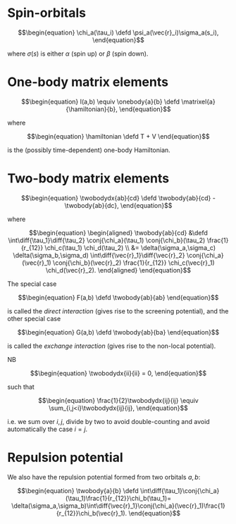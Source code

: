 # Spin-orbitals


$$\begin{equation}
\chi_a(\tau_i) \defd
\psi_a(\vec{r}_i)\sigma_a(s_i),
\end{equation}$$

where $\sigma(s)$ is either $\alpha$ (spin up) or $\beta$
(spin down).

# One-body matrix elements

$$\begin{equation}
I(a,b) \equiv \onebody{a}{b} \defd \matrixel{a}{\hamiltonian}{b},
\end{equation}$$

where

$$\begin{equation}
\hamiltonian \defd T + V
\end{equation}$$

is the (possibly time-dependent) one-body Hamiltonian.

# Two-body matrix elements

$$\begin{equation}
\twobodydx{ab}{cd} \defd
\twobody{ab}{cd} - \twobody{ab}{dc},
\end{equation}$$

where

$$\begin{equation}
\begin{aligned}
\twobody{ab}{cd} &\defd
\int\diff{\tau_1}\diff{\tau_2}
\conj{\chi_a}(\tau_1)
\conj{\chi_b}(\tau_2)
\frac{1}{r_{12}}
\chi_c(\tau_1)
\chi_d(\tau_2) \\
&=
\delta(\sigma_a,\sigma_c)
\delta(\sigma_b,\sigma_d)
\int\diff{\vec{r}_1}\diff{\vec{r}_2}
\conj{\chi_a}(\vec{r}_1)
\conj{\chi_b}(\vec{r}_2)
\frac{1}{r_{12}}
\chi_c(\vec{r}_1)
\chi_d(\vec{r}_2).
\end{aligned}
\end{equation}$$

The special case

$$\begin{equation}
F(a,b) \defd \twobody{ab}{ab}
\end{equation}$$

is called the *direct interaction* (gives rise to the screening
potential), and the other special case

$$\begin{equation}
G(a,b) \defd \twobody{ab}{ba}
\end{equation}$$

is called the *exchange interaction* (gives rise to the non-local
potential).

NB

$$\begin{equation}
\twobodydx{ii}{ii} = 0,
\end{equation}$$

such that

$$\begin{equation}
\frac{1}{2}\twobodydx{ij}{ij} \equiv
\sum_{i,j<i}\twobodydx{ij}{ij},
\end{equation}$$

i.e. we sum over $i,j$, divide by two to avoid double-counting
and avoid automatically the case $i=j$.

# Repulsion potential

We also have the repulsion potential formed from two orbitals $a,b$:

$$\begin{equation}
\twobody{a}{b} \defd
\int\diff{\tau_1}\conj{\chi_a}(\tau_1)\frac{1}{r_{12}}\chi_b(\tau_1)=
\delta(\sigma_a,\sigma_b)\int\diff{\vec{r}_1}\conj{\chi_a}(\vec{r}_1)\frac{1}{r_{12}}\chi_b(\vec{r}_1).
\end{equation}$$

